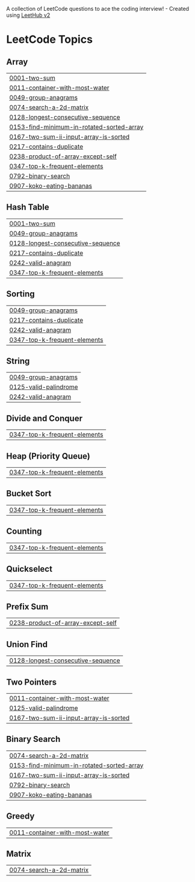 A collection of LeetCode questions to ace the coding interview! - Created using [LeetHub v2](https://github.com/arunbhardwaj/LeetHub-2.0)
<!---LeetCode Topics Start-->
# LeetCode Topics
## Array
|  |
| ------- |
| [0001-two-sum](https://github.com/eman-ejaz/leetcoding/tree/master/0001-two-sum) |
| [0011-container-with-most-water](https://github.com/eman-ejaz/leetcoding/tree/master/0011-container-with-most-water) |
| [0049-group-anagrams](https://github.com/eman-ejaz/leetcoding/tree/master/0049-group-anagrams) |
| [0074-search-a-2d-matrix](https://github.com/eman-ejaz/leetcoding/tree/master/0074-search-a-2d-matrix) |
| [0128-longest-consecutive-sequence](https://github.com/eman-ejaz/leetcoding/tree/master/0128-longest-consecutive-sequence) |
| [0153-find-minimum-in-rotated-sorted-array](https://github.com/eman-ejaz/leetcoding/tree/master/0153-find-minimum-in-rotated-sorted-array) |
| [0167-two-sum-ii-input-array-is-sorted](https://github.com/eman-ejaz/leetcoding/tree/master/0167-two-sum-ii-input-array-is-sorted) |
| [0217-contains-duplicate](https://github.com/eman-ejaz/leetcoding/tree/master/0217-contains-duplicate) |
| [0238-product-of-array-except-self](https://github.com/eman-ejaz/leetcoding/tree/master/0238-product-of-array-except-self) |
| [0347-top-k-frequent-elements](https://github.com/eman-ejaz/leetcoding/tree/master/0347-top-k-frequent-elements) |
| [0792-binary-search](https://github.com/eman-ejaz/leetcoding/tree/master/0792-binary-search) |
| [0907-koko-eating-bananas](https://github.com/eman-ejaz/leetcoding/tree/master/0907-koko-eating-bananas) |
## Hash Table
|  |
| ------- |
| [0001-two-sum](https://github.com/eman-ejaz/leetcoding/tree/master/0001-two-sum) |
| [0049-group-anagrams](https://github.com/eman-ejaz/leetcoding/tree/master/0049-group-anagrams) |
| [0128-longest-consecutive-sequence](https://github.com/eman-ejaz/leetcoding/tree/master/0128-longest-consecutive-sequence) |
| [0217-contains-duplicate](https://github.com/eman-ejaz/leetcoding/tree/master/0217-contains-duplicate) |
| [0242-valid-anagram](https://github.com/eman-ejaz/leetcoding/tree/master/0242-valid-anagram) |
| [0347-top-k-frequent-elements](https://github.com/eman-ejaz/leetcoding/tree/master/0347-top-k-frequent-elements) |
## Sorting
|  |
| ------- |
| [0049-group-anagrams](https://github.com/eman-ejaz/leetcoding/tree/master/0049-group-anagrams) |
| [0217-contains-duplicate](https://github.com/eman-ejaz/leetcoding/tree/master/0217-contains-duplicate) |
| [0242-valid-anagram](https://github.com/eman-ejaz/leetcoding/tree/master/0242-valid-anagram) |
| [0347-top-k-frequent-elements](https://github.com/eman-ejaz/leetcoding/tree/master/0347-top-k-frequent-elements) |
## String
|  |
| ------- |
| [0049-group-anagrams](https://github.com/eman-ejaz/leetcoding/tree/master/0049-group-anagrams) |
| [0125-valid-palindrome](https://github.com/eman-ejaz/leetcoding/tree/master/0125-valid-palindrome) |
| [0242-valid-anagram](https://github.com/eman-ejaz/leetcoding/tree/master/0242-valid-anagram) |
## Divide and Conquer
|  |
| ------- |
| [0347-top-k-frequent-elements](https://github.com/eman-ejaz/leetcoding/tree/master/0347-top-k-frequent-elements) |
## Heap (Priority Queue)
|  |
| ------- |
| [0347-top-k-frequent-elements](https://github.com/eman-ejaz/leetcoding/tree/master/0347-top-k-frequent-elements) |
## Bucket Sort
|  |
| ------- |
| [0347-top-k-frequent-elements](https://github.com/eman-ejaz/leetcoding/tree/master/0347-top-k-frequent-elements) |
## Counting
|  |
| ------- |
| [0347-top-k-frequent-elements](https://github.com/eman-ejaz/leetcoding/tree/master/0347-top-k-frequent-elements) |
## Quickselect
|  |
| ------- |
| [0347-top-k-frequent-elements](https://github.com/eman-ejaz/leetcoding/tree/master/0347-top-k-frequent-elements) |
## Prefix Sum
|  |
| ------- |
| [0238-product-of-array-except-self](https://github.com/eman-ejaz/leetcoding/tree/master/0238-product-of-array-except-self) |
## Union Find
|  |
| ------- |
| [0128-longest-consecutive-sequence](https://github.com/eman-ejaz/leetcoding/tree/master/0128-longest-consecutive-sequence) |
## Two Pointers
|  |
| ------- |
| [0011-container-with-most-water](https://github.com/eman-ejaz/leetcoding/tree/master/0011-container-with-most-water) |
| [0125-valid-palindrome](https://github.com/eman-ejaz/leetcoding/tree/master/0125-valid-palindrome) |
| [0167-two-sum-ii-input-array-is-sorted](https://github.com/eman-ejaz/leetcoding/tree/master/0167-two-sum-ii-input-array-is-sorted) |
## Binary Search
|  |
| ------- |
| [0074-search-a-2d-matrix](https://github.com/eman-ejaz/leetcoding/tree/master/0074-search-a-2d-matrix) |
| [0153-find-minimum-in-rotated-sorted-array](https://github.com/eman-ejaz/leetcoding/tree/master/0153-find-minimum-in-rotated-sorted-array) |
| [0167-two-sum-ii-input-array-is-sorted](https://github.com/eman-ejaz/leetcoding/tree/master/0167-two-sum-ii-input-array-is-sorted) |
| [0792-binary-search](https://github.com/eman-ejaz/leetcoding/tree/master/0792-binary-search) |
| [0907-koko-eating-bananas](https://github.com/eman-ejaz/leetcoding/tree/master/0907-koko-eating-bananas) |
## Greedy
|  |
| ------- |
| [0011-container-with-most-water](https://github.com/eman-ejaz/leetcoding/tree/master/0011-container-with-most-water) |
## Matrix
|  |
| ------- |
| [0074-search-a-2d-matrix](https://github.com/eman-ejaz/leetcoding/tree/master/0074-search-a-2d-matrix) |
<!---LeetCode Topics End-->